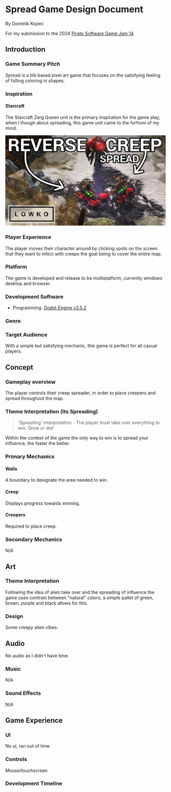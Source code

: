 # Spread Game Design Document

By Dominik Kopec

For my submission to the 2024 [Pirate Software Game Jam 14](https://itch.io/jam/pirate).

## Introduction

### Game Summary Pitch

Spread is a tile based pixel art game that focuses on the satisfying feeling of fulling coloring in shapes.

### Inspiration

#### Starcraft

The Starcraft Zerg Queen unit is the primary inspiration for the game play, when I though about spreading, this game unit came to the forfrom of my mind.

![Starcraft Creep Spreading](./docs/img/starcraft_creep_spread.jpg)

### Player Experience

The player moves their character around by clicking spots on the screen that they want to infect with creeps the goal being to cover the entire map.

### Platform

The game is developed and release to be multiplatform, currently windows desktop and browser.

### Development Software

- Programming: [Godot Engine v3.5.2](https://godotengine.org/download/3.x/windows/)

### Genre

### Target Audience

With a simple but satisfying mechanic, this game is perfect for all casual players.

## Concept

### Gameplay overview

The player controls their creep spreader, in order to place creepers and spread throughout the map.

### Theme Interpretation (Its Spreading)

> 'Spreading' interpretation - The player must take over everything to win. Grow or die!

Within the context of the game the only way to win is to spread your influence, the faster the better.

### Primary Mechanics

#### Walls

A boundary to designate the area needed to win.

#### Creep

Displays progress towards winning.

#### Creepers

Required to place creep.

### Secondary Mechanics

N/A


## Art

### Theme Interpretation

Following the idea of alien take over and the spreading of influence the game uses contrast between "natural" colors, a simple pallet of green, brown, purple and black allows for this.

### Design

Some creepy alien vibes.

## Audio

No audio as I didn't have time.

### Music

N/A

### Sound Effects

N/A

## Game Experience

### UI
No ui, ran out of time.

### Controls
Mouse/touchscreen

### Development Timeline

